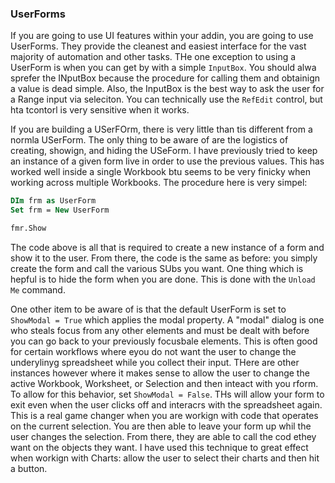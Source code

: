 ### UserForms

If you are going to use UI features within your addin, you are going to use UserForms. They provide the cleanest and easiest interface for the vast majority of automation and other tasks. THe one exception to using a UserForm is when you can get by with a simple `InputBox`. You should alwa sprefer the INputBox because the procedure for calling them and obtainign a value is dead simple. Also, the InputBox is the best way to ask the user for a Range input via seleciton. You can technically use the `RefEdit` control, but hta tcontorl is very sensitive when it works.

If you are building a USerFOrm, there is very little than tis different from a normla USerForm. The only thing to be aware of are the logistics of creating, showign, and hiding the USeForm. I have previously tried to keep an instance of a given form live in order to use the previous values. This has worked well inside a single Workbook btu seems to be very finicky when working across multiple Workbooks. The procedure here is very simpel:

```vb
DIm frm as UserForm
Set frm = New UserForm

fmr.Show
```

The code above is all that is required to create a new instance of a form and show it to the user. From there, the code is the same as before: you simply create the form and call the various SUbs you want. One thing which is hepful is to hide the form when you are done. This is done with the `Unload Me` command.

One other item to be aware of is that the default UserForm is set to `ShowModal = True` which applies the modal property. A "modal" dialog is one who steals focus from any other elements and must be dealt with before you can go back to your previously focusbale elements. This is often good for certain workflows where eyou do not want the user to change the underylinyg spreadsheet while you collect their input. THere are other instances however where it makes sense to allow the user to change the active Workbook, Worksheet, or Selection and then inteact with you rform. To allow for this behavior, set `ShowModal = False`. THs will allow your form to exit even when the user clicks off and interacrs with the spreadsheet again. This is a real game changer when you are workign with code that operates on the current selection. You are then able to leave your form up whil the user changes the selection. From there, they are able to call the cod ethey want on the objects they want. I have used this technique to great effect when workign with Charts: allow the user to select their charts and then hit a button.
